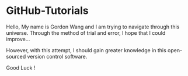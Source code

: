 # GitHub-Tutorials
Hello,
My name is Gordon Wang and I am trying to navigate through this universe.
Through the method of trial and error, I hope that I could improve...


However, with this attempt, I should gain greater knowledge in this open-sourced version control software.

Good Luck !
